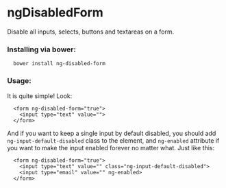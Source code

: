 ngDisabledForm
==============

Disable all inputs, selects, buttons and textareas on a form.

### Installing via bower:

```
  bower install ng-disabled-form
```

### Usage:

It is quite simple! Look:
```
  <form ng-disabled-form="true">
    <input type="text" value="">
  </form>
```

And if you want to keep a single input by default disabled, you should add ```ng-input-default-disabled``` class to the element, and ```ng-enabled``` attribute if you want to make the input enabled forever no matter what. Just like this:
```
  <form ng-disabled-form="true">
    <input type="text" value="" class="ng-input-default-disabled">
    <input type="email" value="" ng-enabled>
  </form>
```
